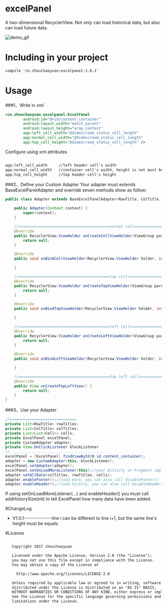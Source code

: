 # excelPanel
A two-dimensional RecyclerView. Not only can load historical data, but also can load future data.

![demo_gif](https://raw.githubusercontent.com/zhouchaoyuan/excelPanel/master/app/src/main/assets/roomFormDemo.gif)

# Including in your project

```xml
compile 'cn.zhouchaoyuan:excelpanel:1.0.1'
```

# Usage

###1、Write in xml

```xml
<cn.zhouchaoyuan.excelpanel.ExcelPanel
        android:id="@+id/content_container"
        android:layout_width="match_parent"
        android:layout_height="wrap_content"
        app:left_cell_width="@dimen/room_status_cell_length"
        app:normal_cell_width="@dimen/room_status_cell_length"
        app:top_cell_height="@dimen/room_status_cell_length" />
```

Configure using xml attributes

```xml

app:left_cell_width     //left header cell's width
app:normal_cell_width   //container cell's width, height is not must because the row's height will be equals to the maximum cell's height in that line
app:top_cell_height     //top header cell's height

```


###2、Define your Custom Adapter
Your adapter must extends BaseExcelPanelAdapter and override seven methods show as follow:

```java
public class Adapter extends BaseExcelPanelAdapter<RowTitle, ColTitle, Cell>{

    public Adapter(Context context) {
        super(context);
    }

    //=========================================normal cell=========================================
    @Override
    public RecyclerView.ViewHolder onCreateCellViewHolder(ViewGroup parent, int viewType) {
        return null;
    }

    @Override
    public void onBindCellViewHolder(RecyclerView.ViewHolder holder, int verticalPosition, int horizontalPosition) {

    }

    //=========================================top cell===========================================
    @Override
    public RecyclerView.ViewHolder onCreateTopViewHolder(ViewGroup parent, int viewType) {
        return null;
    }

    @Override
    public void onBindTopViewHolder(RecyclerView.ViewHolder holder, int position) {

    }

    //=========================================left cell===========================================
    @Override
    public RecyclerView.ViewHolder onCreateLeftViewHolder(ViewGroup parent, int viewType) {
        return null;
    }

    @Override
    public void onBindLeftViewHolder(RecyclerView.ViewHolder holder, int position) {

    }

    //=========================================top left cell=======================================
    @Override
    public View onCreateTopLeftView() {
        return null;
    }
}
```

###3、Use your Adapter

```java
//==============================
private List<RowTitle> rowTitles;
private List<ColTitle> colTitles;
private List<List<Cell>> cells;
private ExcelPanel excelPanel;
private CustomAdapter adapter;
private View.OnClickListener blockListener
//..........................................
excelPanel = (ExcelPanel) findViewById(R.id.content_container);
adapter = new CustomAdapter(this, blockListener);
excelPanel.setAdapter(adapter);
excelPanel.setOnLoadMoreListener(this);//your Activity or Fragment implement ExcelPanel.OnLoadMoreListener
adapter.setAllData(colTitles, rowTitles, cells);
adapter.enableFooter();//load more, you can also call disableFooter()----default
adapter.enableHeader();//load history, you can also call disableHeader()----default
```

If using setOnLoadMoreListener(...) and enableHeader() you must call addHistorySize(int) to tell ExcelPanel how many data have been added.

#ChangeLog

- V1.0.1--------------line i can be different to line i+1, but the same line's height must be equals

#License

```xml

   Copyright 2017 zhouchaoyuan

   Licensed under the Apache License, Version 2.0 (the "License");
   you may not use this file except in compliance with the License.
   You may obtain a copy of the License at

     http://www.apache.org/licenses/LICENSE-2.0

   Unless required by applicable law or agreed to in writing, software
   distributed under the License is distributed on an "AS IS" BASIS,
   WITHOUT WARRANTIES OR CONDITIONS OF ANY KIND, either express or implied.
   See the License for the specific language governing permissions and
   limitations under the License.

```